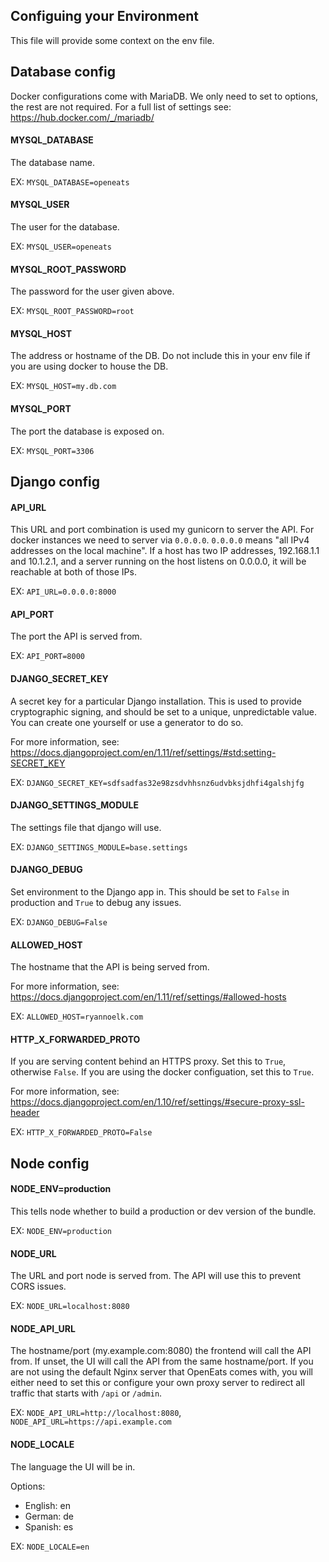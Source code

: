 ## Configuing your Environment

This file will provide some context on the env file.


## Database config
Docker configurations come with MariaDB. We only need to set to options, the rest are not required.
For a full list of settings see: https://hub.docker.com/_/mariadb/

#### MYSQL_DATABASE
The database name.

EX: `MYSQL_DATABASE=openeats`

#### MYSQL_USER
The user for the database.

EX: `MYSQL_USER=openeats`

#### MYSQL_ROOT_PASSWORD
The password for the user given above.

EX: `MYSQL_ROOT_PASSWORD=root`

#### MYSQL_HOST
The address or hostname of the DB. Do not include this in your env file if you are using docker to house the DB.

EX: `MYSQL_HOST=my.db.com`

#### MYSQL_PORT
The port the database is exposed on.

EX: `MYSQL_PORT=3306`


## Django config
#### API_URL
This URL and port combination is used my gunicorn to server the API.
For docker instances we need to server via `0.0.0.0`.
`0.0.0.0` means "all IPv4 addresses on the local machine". 
If a host has two IP addresses, 192.168.1.1 and 10.1.2.1, 
and a server running on the host listens on 0.0.0.0, 
it will be reachable at both of those IPs.

EX: `API_URL=0.0.0.0:8000`

#### API_PORT
The port the API is served from.

EX: `API_PORT=8000`

#### DJANGO_SECRET_KEY
A secret key for a particular Django installation. 
This is used to provide cryptographic signing, and should be set to a unique, unpredictable value.
You can create one yourself or use a generator to do so.

For more information, see: https://docs.djangoproject.com/en/1.11/ref/settings/#std:setting-SECRET_KEY

EX: `DJANGO_SECRET_KEY=sdfsadfas32e98zsdvhhsnz6udvbksjdhfi4galshjfg`

#### DJANGO_SETTINGS_MODULE
The settings file that django will use.

EX: `DJANGO_SETTINGS_MODULE=base.settings`

#### DJANGO_DEBUG
Set environment to the Django app in.
This should be set to `False` in production and `True` to debug any issues.

EX: `DJANGO_DEBUG=False`

#### ALLOWED_HOST
The hostname that the API is being served from.

For more information, see: https://docs.djangoproject.com/en/1.11/ref/settings/#allowed-hosts

EX: `ALLOWED_HOST=ryannoelk.com`

#### HTTP_X_FORWARDED_PROTO
If you are serving content behind an HTTPS proxy. 
Set this to `True`, otherwise `False`.
If you are using the docker configuation, set this to `True`.

For more information, see: https://docs.djangoproject.com/en/1.10/ref/settings/#secure-proxy-ssl-header

EX: `HTTP_X_FORWARDED_PROTO=False`


## Node config

#### NODE_ENV=production
This tells node whether to build a production or dev version of the bundle.

EX: `NODE_ENV=production`

#### NODE_URL
The URL and port node is served from.
The API will use this to prevent CORS issues.

EX: `NODE_URL=localhost:8080`

#### NODE_API_URL
The hostname/port (my.example.com:8080) the frontend will call the API from. 
If unset, the UI will call the API from the same hostname/port. If you are not using the default Nginx server that OpenEats comes with, you will either need to set this or configure your own proxy server to redirect all traffic that starts with `/api` or `/admin`.

EX: `NODE_API_URL=http://localhost:8080`, `NODE_API_URL=https://api.example.com`

#### NODE_LOCALE
The language the UI will be in.

Options:
- English: en
- German: de
- Spanish: es

EX: `NODE_LOCALE=en`
